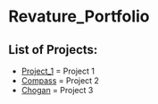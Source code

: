# Revature_Portfolio

## List of Projects:

* [Project_1](https://github.com/KAltieri/Revature_Portfolio/tree/main/Project_1) = Project 1
* [Compass](https://github.com/KAltieri/Revature_Portfolio/tree/main/Compass) = Project 2
* [Chogan](https://github.com/KAltieri/Revature_Portfolio/tree/main/Chogan) = Project 3
